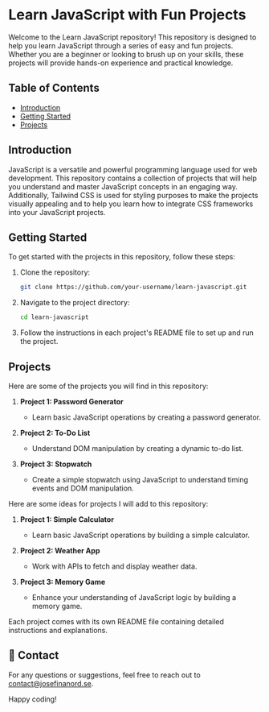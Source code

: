 # Learn JavaScript with Fun Projects

Welcome to the Learn JavaScript repository! This repository is designed to help you learn JavaScript through a series of easy and fun projects. Whether you are a beginner or looking to brush up on your skills, these projects will provide hands-on experience and practical knowledge.

## Table of Contents

- [Introduction](#introduction)
- [Getting Started](#getting-started)
- [Projects](#projects)

## Introduction

JavaScript is a versatile and powerful programming language used for web development. This repository contains a collection of projects that will help you understand and master JavaScript concepts in an engaging way. Additionally, Tailwind CSS is used for styling purposes to make the projects visually appealing and to help you learn how to integrate CSS frameworks into your JavaScript projects.

## Getting Started

To get started with the projects in this repository, follow these steps:

1. Clone the repository:
    ```bash
    git clone https://github.com/your-username/learn-javascript.git
    ```
2. Navigate to the project directory:
    ```bash
    cd learn-javascript
    ```
3. Follow the instructions in each project's README file to set up and run the project.

## Projects
Here are some of the projects you will find in this repository:
1. **Project 1: Password Generator**
   - Learn basic JavaScript operations by creating a password generator.

2. **Project 2: To-Do List**
   - Understand DOM manipulation by creating a dynamic to-do list.

3. **Project 3: Stopwatch**
    - Create a simple stopwatch using JavaScript to understand timing events and DOM manipulation.

Here are some ideas for projects I will add to this repository:

1. **Project 1: Simple Calculator**
   - Learn basic JavaScript operations by building a simple calculator.

2. **Project 2: Weather App**
   - Work with APIs to fetch and display weather data.

3. **Project 3: Memory Game**
   - Enhance your understanding of JavaScript logic by building a memory game.

Each project comes with its own README file containing detailed instructions and explanations.

## 📧 Contact

For any questions or suggestions, feel free to reach out to [contact@josefinanord.se](mailto:contact@josefinanord.se).

Happy coding!